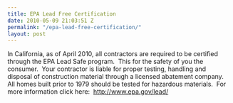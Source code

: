 ```yaml
---
title: EPA Lead Free Certification
date: 2010-05-09 21:03:51 Z
permalink: "/epa-lead-free-certification/"
layout: post
---
```


In California, as of April 2010, all contractors are required to be certified through the EPA Lead Safe program.  This for the safety of you the consumer.  Your contractor is liable for proper testing, handling and disposal of construction material through a licensed abatement company.  All homes built prior to 1979 should be tested for hazardous materials.  For more information click here:  <a href="http://www.epa.gov/lead/">http://www.epa.gov/lead/</a>

